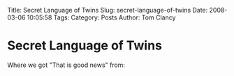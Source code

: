 Title: Secret Language of Twins
Slug: secret-language-of-twins
Date: 2008-03-06 10:05:58
Tags: 
Category: Posts
Author: Tom Clancy

# Secret Language of Twins

Where we got "That is good news" from:

<object width="425" height="355"><param name="movie" value="http://www.youtube.com/v/mCwcPnseyuM"></param><param name="wmode" value="transparent"></param><embed src="http://www.youtube.com/v/mCwcPnseyuM" type="application/x-shockwave-flash" wmode="transparent" width="425" height="355"></embed></object>
